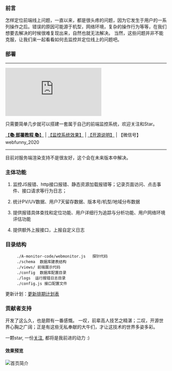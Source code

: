  ### 前言
   怎样定位前端线上问题，一直以来，都是很头疼的问题，因为它发生于用户的一系列操作之后。错误的原因可能源于机型，网络环境，复杂的操作行为等等，在我们想要去解决的时候很难复现出来，自然也就无法解决。 当然，这些问题并非不能克服，让我们来一起看看如何去监控并定位线上的问题吧。
   
 ### 部署
    
---------------------------------------------------------
![total gzip size](https://img.badgesize.io/https://www.webfunny.cn/resource/monitor.fetch.min.js?compression=gzip&label=total%20gzip%20size)
   
只需要简单几步就可以搭建一套属于自己的前端监控系统，欢迎关注和Star。


[【**📚 部署教程 📚**】](./Document.md) |  [【监控系统效果】](http://www.webfunny.cn/webfunny_multi/home.html)  |  [【开源说明】](https://github.com/a597873885/webfunny_monitor/blob/master/SourceDes.md) | 【微信号】webfunny_2020
   
   
---------------------------------------------------------

目前对服务端渲染支持不是很友好，这个会在未来版本中解决。

### 主体功能
1. 监控JS报错、http接口报错、静态资源加载报错等；记录页面访问、点击事件、接口请求等行为日志；

2. 统计PV/UV数据、用户7天留存数据、版本号/机型/地域分布数据

3. 提供报错具体查找和定位功能、用户详细行为追踪与分析功能、用户网络环境评估功能

4. 提供额外上报接口，上报自定义日志


### 目录结构
         ./A-monitor-code/webmonitor.js   探针代码
         ./schema  数据库建表结构
         ./views/ 前端展示代码
         ./config  数据库配置目录
         ./logs  运行报错日志目录
         ./config.js 接口配置文件

更新计划：[更新排期计划表](https://github.com/a597873885/webfunny_monitor/blob/master/UpdateList.md)

### 贡献者支持

开发了这么久，也是颇有一番感慨。 一叹，前辈高人技艺之精湛；二叹，开源世界心胸之广阔；正是有这些无私奉献的大牛们，才让这技术的世界多姿多彩。

一颗star, 一份[关注](https://zhuanlan.zhihu.com/webfunny), 都将是我前进的动力  :)


#### 效果预览
![首页简介](https://github.com/a597873885/image_list/blob/master/home.gif)
